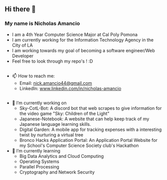 ## Hi there 👋
### My name is Nicholas Amancio
- I am a 4th Year Computer Science Major at Cal Poly Pomona
- I am currently working for the Information Technology Agency in the City of LA
- I am working towards my goal of becoming a software engineer/Web Developer
- Feel free to look through my repo's ! :D
##
- 📫 How to reach me:
  - Email: nick.amancio44@gmail.com
  - LinkedIn: www.linkedin.com/in/nicholas-amancio
## 
- 🔭 I’m currently working on
  - Sky-CotL-Bot: A discord bot that web scrapes to give information for the video game "Sky: Children of the Light"
  - Japanese-Notebook: A website that can help keep track of my Japanese language learning skills.
  - Digital Garden: A mobile app for tracking expenses with a interesting twist by nurturing a virtual tree
  - Bronco Hacks Application Portal: An Application Portal Website for my School's Computer Science Society club's Hackathon
- 🌱 I’m currently learning
  - Big Data Analytics and Cloud Computing
  - Operating Systems
  - Parallel Processing
  - Cryptography and Network Security

<!--
**Nickthecan/Nickthecan** is a ✨ _special_ ✨ repository because its `README.md` (this file) appears on your GitHub profile.

Here are some ideas to get you started:

- 🔭 I’m currently working on ...
- 🌱 I’m currently learning ...
- 👯 I’m looking to collaborate on ...
- 🤔 I’m looking for help with ...
- 💬 Ask me about ...
- 📫 How to reach me: ...
- 😄 Pronouns: ...
- ⚡ Fun fact: ...
-->

